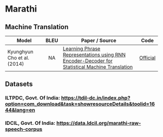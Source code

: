 # Marathi

## Machine Translation

| Model           | BLEU  | Paper / Source | Code | 
| ------------- | :-----:|  --- | --- | 
| Kyunghyun Cho et al. (2014) | NA | [Learning Phrase Representations using RNN Encoder-Decoder for Statistical Machine Translation](https://arxiv.org/abs/1406.1078) | [Official](https://towardsdatascience.com/word-level-english-to-marathi-neural-machine-translation-using-seq2seq-encoder-decoder-lstm-model-1a913f2dc4a7) | 


## Datasets

### ILTPDC, Govt. Of India: https://tdil-dc.in/index.php?option=com_download&task=showresourceDetails&toolid=1644&lang=en
### IDCIL, Govt. Of India: https://data.ldcil.org/marathi-raw-speech-corpus
